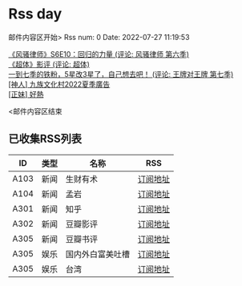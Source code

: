 # Rss day

邮件内容区开始>
Rss num: 0  Date: 2022-07-27 11:19:53 <br/>

<a href='https://movie.douban.com/review/14538307/'>《风骚律师》S6E10：回归的力量 (评论: 风骚律师 第六季)</a><br/>
<a href='https://movie.douban.com/review/14538448/'>《超体》影评 (评论: 超体)</a><br/>
<a href='https://movie.douban.com/review/14538294/'>一到七季的铁粉，5星改3星了，自己想去吧！ (评论: 王牌对王牌 第七季)</a><br/>
<a href='https://www.ptt.cc/bbs/Beauty/M.1658887474.A.425.html'>[神人] 九族文化村2022夏季廣告</a><br/>
<a href='https://www.ptt.cc/bbs/Beauty/M.1658880362.A.0CD.html'>[正妹] 好熱</a><br/>


<邮件内容区结束

## 已收集RSS列表

| ID | 类型 | 名称  | RSS  |
| -- | -- | -- | -- | 
| A103  | 新闻 | 生财有术 | [订阅地址](https://scys.info/feed) |
| A104  | 新闻 | 孟岩  | [订阅地址](https://feedpress.me/wx-dreamytalks) |
| A301  | 新闻 | 知乎 | [订阅地址](https://www.zhihu.com/rss) |
| A302  | 新闻 | 豆瓣影评 | [订阅地址](https://www.douban.com/feed/review/movie) |
| A305  | 新闻 | 豆瓣书评 | [订阅地址](https://www.douban.com/feed/review/book) |
| A305  | 娱乐 | 国内外白富美吐槽 | [订阅地址](http://rsshub.v2fy.com:1200/weibo/user/5323541229) |
| A305  | 娱乐 | 台湾 | [订阅地址](https://www.ptt.cc/atom/beauty.xml) |
